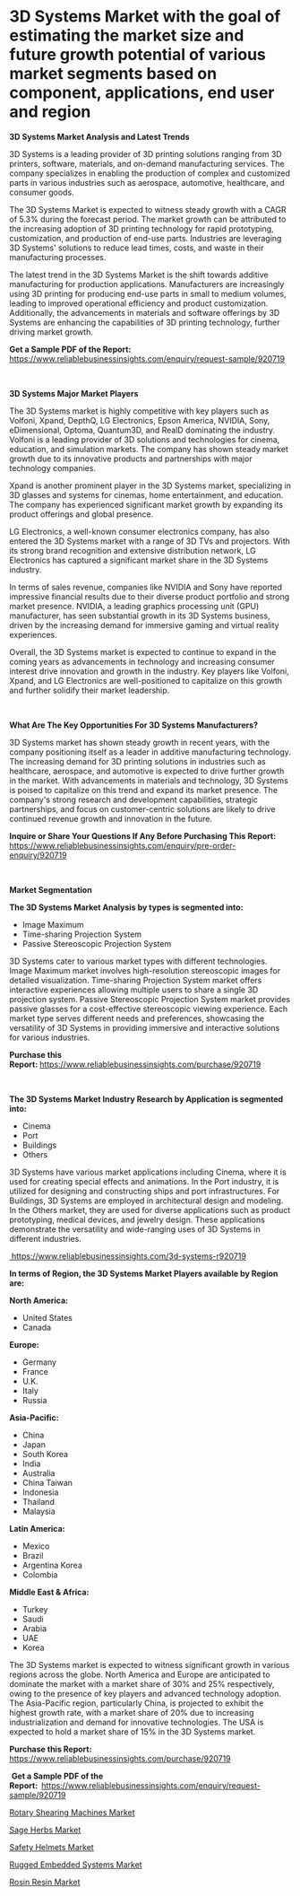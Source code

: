 <p><h1>3D Systems Market with the goal of estimating the market size and future growth potential of various market segments based on component, applications, end user and region</h1></p><p><strong>3D Systems Market Analysis and Latest Trends</strong></p>
<p><p>3D Systems is a leading provider of 3D printing solutions ranging from 3D printers, software, materials, and on-demand manufacturing services. The company specializes in enabling the production of complex and customized parts in various industries such as aerospace, automotive, healthcare, and consumer goods.</p><p>The 3D Systems Market is expected to witness steady growth with a CAGR of 5.3% during the forecast period. The market growth can be attributed to the increasing adoption of 3D printing technology for rapid prototyping, customization, and production of end-use parts. Industries are leveraging 3D Systems' solutions to reduce lead times, costs, and waste in their manufacturing processes.</p><p>The latest trend in the 3D Systems Market is the shift towards additive manufacturing for production applications. Manufacturers are increasingly using 3D printing for producing end-use parts in small to medium volumes, leading to improved operational efficiency and product customization. Additionally, the advancements in materials and software offerings by 3D Systems are enhancing the capabilities of 3D printing technology, further driving market growth.</p></p>
<p><strong>Get a Sample PDF of the Report:&nbsp;</strong> <a href="https://www.reliablebusinessinsights.com/enquiry/request-sample/920719">https://www.reliablebusinessinsights.com/enquiry/request-sample/920719</a></p>
<p>&nbsp;</p>
<p><strong>3D Systems Major Market Players</strong></p>
<p><p>The 3D Systems market is highly competitive with key players such as Volfoni, Xpand, DepthQ, LG Electronics, Epson America, NVIDIA, Sony, eDimensional, Optoma, Quantum3D, and RealD dominating the industry. Volfoni is a leading provider of 3D solutions and technologies for cinema, education, and simulation markets. The company has shown steady market growth due to its innovative products and partnerships with major technology companies.</p><p>Xpand is another prominent player in the 3D Systems market, specializing in 3D glasses and systems for cinemas, home entertainment, and education. The company has experienced significant market growth by expanding its product offerings and global presence.</p><p>LG Electronics, a well-known consumer electronics company, has also entered the 3D Systems market with a range of 3D TVs and projectors. With its strong brand recognition and extensive distribution network, LG Electronics has captured a significant market share in the 3D Systems industry.</p><p>In terms of sales revenue, companies like NVIDIA and Sony have reported impressive financial results due to their diverse product portfolio and strong market presence. NVIDIA, a leading graphics processing unit (GPU) manufacturer, has seen substantial growth in its 3D Systems business, driven by the increasing demand for immersive gaming and virtual reality experiences.</p><p>Overall, the 3D Systems market is expected to continue to expand in the coming years as advancements in technology and increasing consumer interest drive innovation and growth in the industry. Key players like Volfoni, Xpand, and LG Electronics are well-positioned to capitalize on this growth and further solidify their market leadership.</p></p>
<p>&nbsp;</p>
<p><strong>What Are The Key Opportunities For 3D Systems Manufacturers?</strong></p>
<p><p>3D Systems market has shown steady growth in recent years, with the company positioning itself as a leader in additive manufacturing technology. The increasing demand for 3D printing solutions in industries such as healthcare, aerospace, and automotive is expected to drive further growth in the market. With advancements in materials and technology, 3D Systems is poised to capitalize on this trend and expand its market presence. The company's strong research and development capabilities, strategic partnerships, and focus on customer-centric solutions are likely to drive continued revenue growth and innovation in the future.</p></p>
<p><strong>Inquire or Share Your Questions If Any Before Purchasing This Report:</strong> <a href="https://www.reliablebusinessinsights.com/enquiry/pre-order-enquiry/920719">https://www.reliablebusinessinsights.com/enquiry/pre-order-enquiry/920719</a></p>
<p>&nbsp;</p>
<p><strong>Market Segmentation</strong></p>
<p><strong>The 3D Systems Market Analysis by types is segmented into:</strong></p>
<p><ul><li>Image Maximum</li><li>Time-sharing Projection System</li><li>Passive Stereoscopic Projection System</li></ul></p>
<p><p>3D Systems cater to various market types with different technologies. Image Maximum market involves high-resolution stereoscopic images for detailed visualization. Time-sharing Projection System market offers interactive experiences allowing multiple users to share a single 3D projection system. Passive Stereoscopic Projection System market provides passive glasses for a cost-effective stereoscopic viewing experience. Each market type serves different needs and preferences, showcasing the versatility of 3D Systems in providing immersive and interactive solutions for various industries.</p></p>
<p><strong>Purchase this Report:&nbsp;</strong><a href="https://www.reliablebusinessinsights.com/purchase/920719">https://www.reliablebusinessinsights.com/purchase/920719</a></p>
<p>&nbsp;</p>
<p><strong>The 3D Systems Market Industry Research by Application is segmented into:</strong></p>
<p><ul><li>Cinema</li><li>Port</li><li>Buildings</li><li>Others</li></ul></p>
<p><p>3D Systems have various market applications including Cinema, where it is used for creating special effects and animations. In the Port industry, it is utilized for designing and constructing ships and port infrastructures. For Buildings, 3D Systems are employed in architectural design and modeling. In the Others market, they are used for diverse applications such as product prototyping, medical devices, and jewelry design. These applications demonstrate the versatility and wide-ranging uses of 3D Systems in different industries.</p></p>
<p><a href="https://www.reliablebusinessinsights.com/3d-systems-r920719">&nbsp;https://www.reliablebusinessinsights.com/3d-systems-r920719</a></p>
<p><strong>In terms of Region, the 3D Systems Market Players available by Region are:</strong></p>
<p>
    <p> <strong> North America: </strong>
        <ul>
            <li>United States</li>
            <li>Canada</li>
        </ul>
        </p> 
    <p> <strong> Europe: </strong>
        <ul>
            <li>Germany</li>
            <li>France</li>
            <li>U.K.</li>
            <li>Italy</li>
            <li>Russia</li>
        </ul>
        </p> 
    <p> <strong> Asia-Pacific: </strong>
        <ul>
            <li>China</li>
            <li>Japan</li>
            <li>South Korea</li>
            <li>India</li>
            <li>Australia</li>
            <li>China Taiwan</li>
            <li>Indonesia</li>
            <li>Thailand</li>
            <li>Malaysia</li>
        </ul>
        </p> 
    <p> <strong> Latin America: </strong>
        <ul>
            <li>Mexico</li>
            <li>Brazil</li>
            <li>Argentina Korea</li>
            <li>Colombia</li>
        </ul>
        </p> 
    <p> <strong> Middle East & Africa: </strong>
        <ul>
            <li>Turkey</li>
            <li>Saudi</li>
            <li>Arabia</li>
            <li>UAE</li>
            <li>Korea</li>
        </ul>
    </p>
    </p>
<p><p>The 3D Systems market is expected to witness significant growth in various regions across the globe. North America and Europe are anticipated to dominate the market with a market share of 30% and 25% respectively, owing to the presence of key players and advanced technology adoption. The Asia-Pacific region, particularly China, is projected to exhibit the highest growth rate, with a market share of 20% due to increasing industrialization and demand for innovative technologies. The USA is expected to hold a market share of 15% in the 3D Systems market.</p></p>
<p><strong>Purchase this Report: </strong><a href="https://www.reliablebusinessinsights.com/purchase/920719">https://www.reliablebusinessinsights.com/purchase/920719</a></p>
<p>&nbsp;<strong>Get a Sample PDF of the Report:&nbsp;&nbsp;</strong><a href="https://www.reliablebusinessinsights.com/enquiry/request-sample/920719">https://www.reliablebusinessinsights.com/enquiry/request-sample/920719</a></p>
<p><strong></strong></p>
<p><p><a href="https://github.com/nusratjahan12006/Market-Research-Report-List-2/blob/main/rotary-shearing-machines-market.md">Rotary Shearing Machines Market</a></p><p><a href="https://github.com/hlspriggs/Market-Research-Report-List-1/blob/main/sage-herbs-market.md">Sage Herbs Market</a></p><p><a href="https://github.com/BurtonGALEN/Market-Research-Report-List-1/blob/main/safety-helmets-market.md">Safety Helmets Market</a></p><p><a href="https://github.com/VincentButlerjXXf/Market-Research-Report-List-1/blob/main/rugged-embedded-systems-market.md">Rugged Embedded Systems Market</a></p><p><a href="https://github.com/mdhefjumiah/Market-Research-Report-List-2/blob/main/rosin-resin-market.md">Rosin Resin Market</a></p></p>